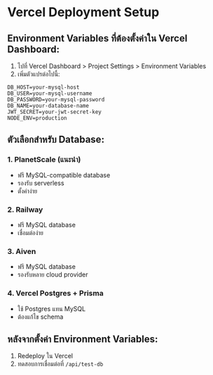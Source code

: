 # Vercel Deployment Setup

## Environment Variables ที่ต้องตั้งค่าใน Vercel Dashboard:

1. ไปที่ Vercel Dashboard > Project Settings > Environment Variables
2. เพิ่มตัวแปรต่อไปนี้:

```
DB_HOST=your-mysql-host
DB_USER=your-mysql-username  
DB_PASSWORD=your-mysql-password
DB_NAME=your-database-name
JWT_SECRET=your-jwt-secret-key
NODE_ENV=production
```

## ตัวเลือกสำหรับ Database:

### 1. PlanetScale (แนะนำ)
- ฟรี MySQL-compatible database
- รองรับ serverless
- ตั้งค่าง่าย

### 2. Railway
- ฟรี MySQL database
- เชื่อมต่อง่าย

### 3. Aiven
- ฟรี MySQL database
- รองรับหลาย cloud provider

### 4. Vercel Postgres + Prisma
- ใช้ Postgres แทน MySQL
- ต้องแก้ไข schema

## หลังจากตั้งค่า Environment Variables:
1. Redeploy ใน Vercel
2. ทดสอบการเชื่อมต่อที่ `/api/test-db`